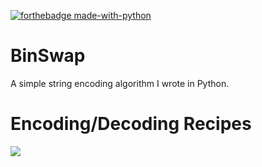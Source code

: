 [![forthebadge made-with-python](http://ForTheBadge.com/images/badges/made-with-python.svg)](https://www.python.org/)
# BinSwap
 A simple string encoding algorithm I wrote in Python.
 
# Encoding/Decoding Recipes
![](https://raw.githubusercontent.com/Shamal-Lakshan/MD-Images/main/binswap-recipe.png)
